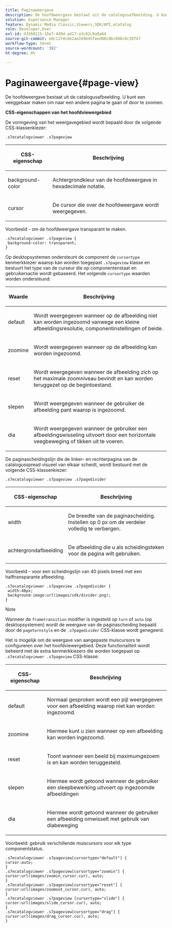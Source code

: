 ```yaml
---
title: Paginaweergave
description: De hoofdweergave bestaat uit de catalogusafbeelding. U kunt een veeggebaar maken om naar een andere pagina te gaan of door te zoomen.
solution: Experience Manager
feature: Dynamic Media Classic,Viewers,SDK/API,eCatalog
role: Developer,User
exl-id: d3368115-15e7-4d9d-a417-a3c82c9a8a64
source-git-commit: edc127dc6e2ae2d9bd5feed08c8bc896c8c39747
workflow-type: tm+mt
source-wordcount: '382'
ht-degree: 0%

---
```


# Paginaweergave{#page-view}

De hoofdweergave bestaat uit de catalogusafbeelding. U kunt een veeggebaar maken om naar een andere pagina te gaan of door te zoomen.

<!--<a id="section_061E550C1C1D4DB2BD663A898895B38C"></a>-->

**CSS-eigenschappen van het hoofdviewergebied**

De vormgeving van het weergavegebied wordt bepaald door de volgende CSS-klassenkiezer:

```
.s7ecatalogviewer .s7pageview
```

<table id="table_94EE3F5BBE4547C0B4943471CEE7EDE4"> 
 <thead> 
  <tr> 
   <th colname="col1" class="entry"> <p> CSS-eigenschap </p> </th> 
   <th colname="col2" class="entry"> <p>Beschrijving </p> </th> 
  </tr> 
 </thead>
 <tbody> 
  <tr> 
   <td colname="col1"> <p> <span class="codeph"> background-color </span> </p> </td> 
   <td colname="col2"> <p> Achtergrondkleur van de hoofdweergave in hexadecimale notatie. </p> </td> 
  </tr> 
  <tr> 
   <td colname="col1"> <p> <span class="codeph"> cursor </span> </p> </td> 
   <td colname="col2"> <p>De cursor die over de hoofdweergave wordt weergegeven. </p> </td> 
  </tr> 
 </tbody> 
</table>

Voorbeeld - om de hoofdweergave transparant te maken.

```
.s7ecatalogviewer .s7pageview { 
 background-color: transparent; 
}
```

Op desktopsystemen ondersteunt de component de `cursortype` kenmerkkiezer waarop kan worden toegepast `.s7pageview` klasse en bestuurt het type van de curseur die op componentenstaat en gebruikersactie wordt gebaseerd. Het volgende `cursortype` waarden worden ondersteund:

<table id="table_45B83F6CCDE84C36B0E087CA9144BFE6"> 
 <thead> 
  <tr> 
   <th colname="col1" class="entry"> <p>Waarde </p> </th> 
   <th colname="col2" class="entry"> <p>Beschrijving </p> </th> 
  </tr> 
 </thead>
 <tbody> 
  <tr> 
   <td colname="col1"> <p> <span class="codeph"> default </span> </p> </td> 
   <td colname="col2"> <p>Wordt weergegeven wanneer op de afbeelding niet kan worden ingezoomd vanwege een kleine afbeeldingsresolutie, componentinstellingen of beide. </p> </td> 
  </tr> 
  <tr> 
   <td colname="col1"> <p> <span class="codeph"> zoomine </span> </p> </td> 
   <td colname="col2"> <p>Wordt weergegeven wanneer op de afbeelding kan worden ingezoomd. </p> </td> 
  </tr> 
  <tr> 
   <td colname="col1"> <p> <span class="codeph"> reset </span> </p> </td> 
   <td colname="col2"> <p>Wordt weergegeven wanneer de afbeelding zich op het maximale zoomniveau bevindt en kan worden teruggezet op de begintoestand. </p> </td> 
  </tr> 
  <tr> 
   <td colname="col1"> <p> <span class="codeph"> slepen </span> </p> </td> 
   <td colname="col2"> <p>Wordt weergegeven wanneer de gebruiker de afbeelding pant waarop is ingezoomd. </p> </td> 
  </tr> 
  <tr> 
   <td colname="col1"> <p> <span class="codeph"> dia </span> </p> </td> 
   <td colname="col2"> <p>Wordt weergegeven wanneer de gebruiker een afbeeldingswisseling uitvoert door een horizontale veegbeweging of tikken uit te voeren. </p> </td> 
  </tr> 
 </tbody> 
</table>

De paginascheidingslijn die de linker- en rechterpagina van de catalogusspread visueel van elkaar scheidt, wordt bestuurd met de volgende CSS-klassenkiezer:

`.s7ecatalogviewer .s7pageview .s7pagedivider`

<table id="table_77EBC9A77BF14CF4974F8F43C709A207"> 
 <thead> 
  <tr> 
   <th colname="col1" class="entry"> <p> CSS-eigenschap </p> </th> 
   <th colname="col2" class="entry"> <p>Beschrijving </p> </th> 
  </tr> 
 </thead>
 <tbody> 
  <tr> 
   <td colname="col1"> <p> <span class="codeph"> width </span> </p> </td> 
   <td colname="col2"> <p> De breedte van de paginascheiding. Instellen op <span class="codeph"> 0 </span> px om de verdeler volledig te verbergen. </p> </td> 
  </tr> 
  <tr> 
   <td colname="col1"> <p> <span class="codeph"> achtergrondafbeelding </span> </p> </td> 
   <td colname="col2"> <p>De afbeelding die u als scheidingsteken voor de pagina wilt gebruiken. </p> </td> 
  </tr> 
 </tbody> 
</table>

Voorbeeld - voor een scheidingslijn van 40 pixels breed met een halftransparante afbeelding.

```
.s7ecatalogviewer .s7pageview .s7pagedivider { 
 width:40px; 
 background-image:url(images/sdk/divider.png); 
}
```

>[!NOTE]
>
>Wanneer de `frametransition` modifier is ingesteld op `turn` of `auto` (op desktopsystemen) wordt de weergave van de paginascheiding bepaald door de `pageturnstyle` en de `.s7pagedivider` CSS-klasse wordt genegeerd.

Het is mogelijk om de weergave van aangepaste muiscursors te configureren over het hoofdviewergebied. Deze functionaliteit wordt beheerd met de extra kenmerkkiezers die worden toegepast op `.s7ecatalogviewer .s7pageview` CSS-klasse:

<table id="table_908164DECF9347A19A9696A23BBDB1A2"> 
 <thead> 
  <tr> 
   <th colname="col1" class="entry"> <p> CSS-eigenschap </p> </th> 
   <th colname="col2" class="entry"> <p>Beschrijving </p> </th> 
  </tr> 
 </thead>
 <tbody> 
  <tr> 
   <td colname="col1"> <p> <span class="codeph"> default </span> </p> </td> 
   <td colname="col2"> <p> Normaal gesproken wordt een pijl weergegeven voor een afbeelding waarop niet kan worden ingezoomd. </p> </td> 
  </tr> 
  <tr> 
   <td colname="col1"> <p> <span class="codeph"> zoomine </span> </p> </td> 
   <td colname="col2"> <p> Hiermee kunt u zien wanneer op een afbeelding kan worden ingezoomd. </p> </td> 
  </tr> 
  <tr> 
   <td colname="col1"> <p> <span class="codeph"> reset </span> </p> </td> 
   <td colname="col2"> <p>Toont wanneer een beeld bij maximumgezoem is en kan worden teruggesteld. </p> </td> 
  </tr> 
  <tr> 
   <td colname="col1"> <p> <span class="codeph"> slepen </span> </p> </td> 
   <td colname="col2"> <p>Hiermee wordt getoond wanneer de gebruiker een sleepbewerking uitvoert op ingezoomde afbeeldingen </p> </td> 
  </tr> 
  <tr> 
   <td colname="col1"> <p> <span class="codeph"> dia </span> </p> </td> 
   <td colname="col2"> <p>Hiermee wordt getoond wanneer de gebruiker een afbeelding omwisselt met gebruik van diabeweging </p> </td> 
  </tr> 
 </tbody> 
</table>

Voorbeeld: gebruik verschillende muiscursors voor elk type componentstatus.

```
.s7ecatalogviewer .s7pageview[cursortype="default"] { 
cursor:auto; 
} 
.s7ecatalogviewer .s7pageview[cursortype="zoomin"] { 
cursor:url(images/zoomin_cursor.cur), auto; 
} 
.s7ecatalogviewer .s7pageview[cursortype="reset"] { 
cursor:url(images/zoomout_cursor.cur), auto; 
} 
.s7ecatalogviewer .s7pageview [cursortype="slide"] { 
cursor:url(images/slide_cursor.cur), auto; 
} 
.s7ecatalogviewer .s7pageview[cursortype="drag"] { 
cursor:url(images/drag_cursor.cur), auto; 
}
```
